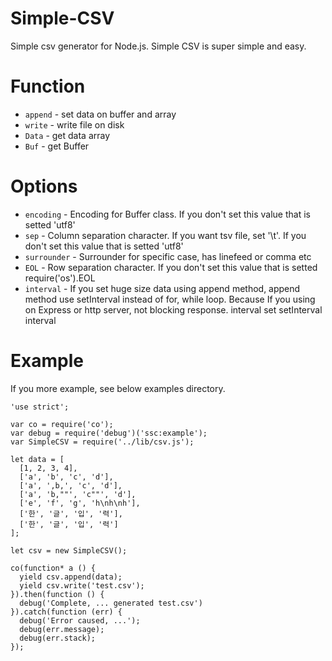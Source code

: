 Simple-CSV
====

Simple csv generator for Node.js. Simple CSV is super simple and easy.

# Function
* `append` - set data on buffer and array
* `write` - write file on disk
* `Data` - get data array 
* `Buf` - get Buffer

# Options
* `encoding` - Encoding for Buffer class. If you don't set this value that is setted 'utf8'
* `sep` - Column separation character. If you want tsv file, set '\t'. If you don't set this value
that is setted 'utf8'
* `surrounder` - Surrounder for specific case, has linefeed or comma etc
* `EOL` - Row separation character. If you don't set this value that is setted require('os').EOL
* `interval` - If you set huge size data using append method, append method use setInterval
instead of for, while loop. Because If you using on Express or http server, not blocking response.
interval set setInterval interval

# Example
If you more example, see below examples directory.
```
'use strict';

var co = require('co');
var debug = require('debug')('ssc:example');
var SimpleCSV = require('../lib/csv.js');

let data = [
  [1, 2, 3, 4],
  ['a', 'b', 'c', 'd'],
  ['a', ',b,', 'c', 'd'],
  ['a', 'b,""', 'c""', 'd'],
  ['e', 'f', 'g', 'h\nh\nh'],
  ['한', '글', '입', '력'],
  ['한', '글', '입', '력']
];

let csv = new SimpleCSV();

co(function* a () {
  yield csv.append(data);
  yield csv.write('test.csv');
}).then(function () {
  debug('Complete, ... generated test.csv')
}).catch(function (err) {
  debug('Error caused, ...');
  debug(err.message);
  debug(err.stack);
});
```

